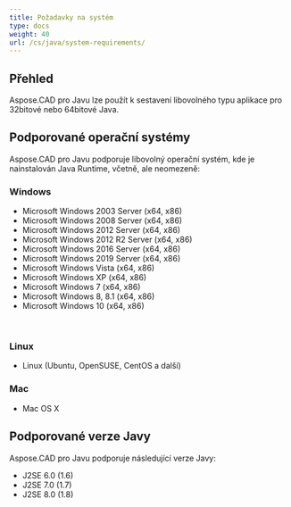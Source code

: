 ```yaml
---
title: Požadavky na systém
type: docs
weight: 40
url: /cs/java/system-requirements/
---
```


## **Přehled**
Aspose.CAD pro Javu lze použít k sestavení libovolného typu aplikace pro 32bitové nebo 64bitové Java.

## **Podporované operační systémy**
Aspose.CAD pro Javu podporuje libovolný operační systém, kde je nainstalován Java Runtime, včetně, ale neomezeně:


### **Windows**
- Microsoft Windows 2003 Server (x64, x86)
- Microsoft Windows 2008 Server (x64, x86)
- Microsoft Windows 2012 Server (x64, x86)
- Microsoft Windows 2012 R2 Server (x64, x86)
- Microsoft Windows 2016 Server (x64, x86)
- Microsoft Windows 2019 Server (x64, x86)
- Microsoft Windows Vista (x64, x86)
- Microsoft Windows XP (x64, x86)
- Microsoft Windows 7 (x64, x86)
- Microsoft Windows 8, 8.1 (x64, x86)
- Microsoft Windows 10 (x64, x86)

 
### **Linux**
- Linux (Ubuntu, OpenSUSE, CentOS a další)


### **Mac**
- Mac OS X

## **Podporované verze Javy**
Aspose.CAD pro Javu podporuje následující verze Javy:

- J2SE 6.0 (1.6)
- J2SE 7.0 (1.7)
- J2SE 8.0 (1.8)
